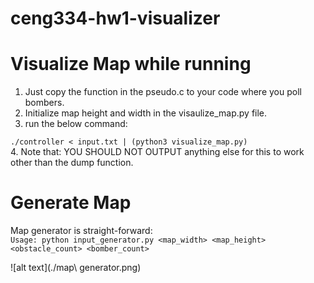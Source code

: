 # ceng334-hw1-visualizer

# Visualize Map while running  
1. Just copy the function in the pseudo.c to your code where you poll bombers.  
2. Initialize map height and width in the visaulize_map.py file.  
3. run the below command:  
  
    
`./controller < input.txt | (python3 visualize_map.py)`  
4. Note that: YOU SHOULD NOT OUTPUT anything else for this to work other than the dump function.  

# Generate Map 

Map generator is straight-forward:  
`Usage: python input_generator.py <map_width> <map_height> <obstacle_count> <bomber_count>`  

![alt text](./map\ generator.png)
